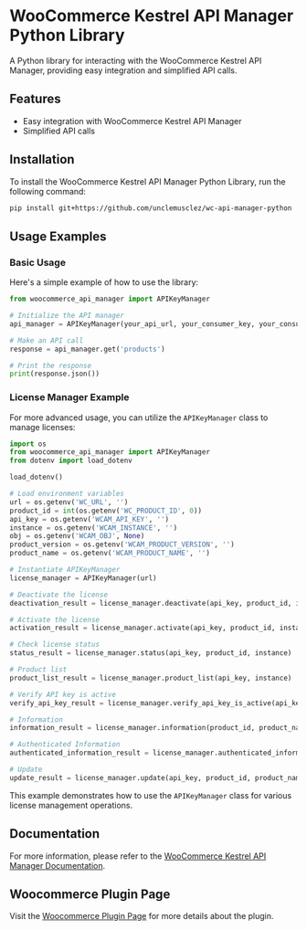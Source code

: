 # WooCommerce Kestrel API Manager Python Library

A Python library for interacting with the WooCommerce Kestrel API Manager, providing easy integration and simplified API calls.

## Features

* Easy integration with WooCommerce Kestrel API Manager
* Simplified API calls

## Installation

To install the WooCommerce Kestrel API Manager Python Library, run the following command:

```bash
pip install git+https://github.com/unclemusclez/wc-api-manager-python
```

## Usage Examples

### Basic Usage

Here's a simple example of how to use the library:

```python
from woocommerce_api_manager import APIKeyManager

# Initialize the API manager
api_manager = APIKeyManager(your_api_url, your_consumer_key, your_consumer_secret)

# Make an API call
response = api_manager.get('products')

# Print the response
print(response.json())
```

### License Manager Example

For more advanced usage, you can utilize the `APIKeyManager` class to manage licenses:

```python
import os
from woocommerce_api_manager import APIKeyManager
from dotenv import load_dotenv

load_dotenv()

# Load environment variables
url = os.getenv('WC_URL', '')
product_id = int(os.getenv('WC_PRODUCT_ID', 0))
api_key = os.getenv('WCAM_API_KEY', '')
instance = os.getenv('WCAM_INSTANCE', '')
obj = os.getenv('WCAM_OBJ', None)
product_version = os.getenv('WCAM_PRODUCT_VERSION', '')
product_name = os.getenv('WCAM_PRODUCT_NAME', '')

# Instantiate APIKeyManager
license_manager = APIKeyManager(url)

# Deactivate the license
deactivation_result = license_manager.deactivate(api_key, product_id, instance)

# Activate the license
activation_result = license_manager.activate(api_key, product_id, instance, obj, product_version)

# Check license status
status_result = license_manager.status(api_key, product_id, instance)

# Product list
product_list_result = license_manager.product_list(api_key, instance)

# Verify API key is active
verify_api_key_result = license_manager.verify_api_key_is_active(api_key)

# Information
information_result = license_manager.information(product_id, product_name)

# Authenticated Information
authenticated_information_result = license_manager.authenticated_information(api_key, product_id, product_name, instance, product_version)

# Update
update_result = license_manager.update(api_key, product_id, product_name, instance, product_version)
```

This example demonstrates how to use the `APIKeyManager` class for various license management operations.

## Documentation

For more information, please refer to the [WooCommerce Kestrel API Manager Documentation](https://woocommerce.com/document/api-documentation).

## Woocommerce Plugin Page

Visit the [Woocommerce Plugin Page](https://woocommerce.com/products/woocommerce-api-manager/) for more details about the plugin.
